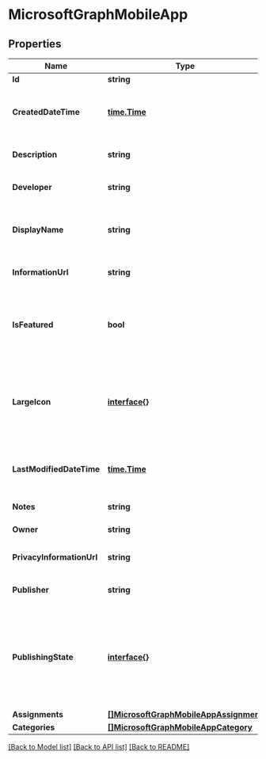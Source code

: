 # MicrosoftGraphMobileApp

## Properties

Name | Type | Description | Notes
------------ | ------------- | ------------- | -------------
**Id** | **string** |  | [optional] 
**CreatedDateTime** | [**time.Time**](time.Time.md) | The date and time the app was created. | [optional] 
**Description** | **string** | The description of the app. | [optional] 
**Developer** | **string** | The developer of the app. | [optional] 
**DisplayName** | **string** | The admin provided or imported title of the app. | [optional] 
**InformationUrl** | **string** | The more information Url. | [optional] 
**IsFeatured** | **bool** | The value indicating whether the app is marked as featured by the admin. | [optional] 
**LargeIcon** | [**interface{}**](.md) | The large icon, to be displayed in the app details and used for upload of the icon. | [optional] 
**LastModifiedDateTime** | [**time.Time**](time.Time.md) | The date and time the app was last modified. | [optional] 
**Notes** | **string** | Notes for the app. | [optional] 
**Owner** | **string** | The owner of the app. | [optional] 
**PrivacyInformationUrl** | **string** | The privacy statement Url. | [optional] 
**Publisher** | **string** | The publisher of the app. | [optional] 
**PublishingState** | [**interface{}**](.md) | The publishing state for the app. The app cannot be assigned unless the app is published. | [optional] 
**Assignments** | [**[]MicrosoftGraphMobileAppAssignment**](microsoft.graph.mobileAppAssignment.md) |  | [optional] 
**Categories** | [**[]MicrosoftGraphMobileAppCategory**](microsoft.graph.mobileAppCategory.md) |  | [optional] 

[[Back to Model list]](../README.md#documentation-for-models) [[Back to API list]](../README.md#documentation-for-api-endpoints) [[Back to README]](../README.md)


